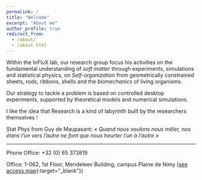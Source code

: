 ```yaml
---
permalink: /
title: "Welcome"
excerpt: "About me"
author_profile: true
redirect_from: 
  - /about/
  - /about.html
---
```


Within the InFluX lab, our research group focus his activities on the fundamental understanding of *soft matter* through experiments, simulations and statistical physics, on *Self-organization* from geometrically constrained sheets, rods, ribbons, shells and the *biomechanics* of living organisms. 

Our strategy to tackle a problem is based on controlled desktop experiments, supported by theoretical models and numerical simulations.

I like the idea that Research is a kind of labyrinth built by the researchers themselves !

Stat Phys from Guy de Maupasant: *« Quand nous voulons nous mêler, nos élans l’un vers l’autre ne font que nous heurter l’un à l’autre »*

***

Phone Office: +32 (0) 65 373819

Office: 1-062, 1st Floor, Mendeleev Building, campus Plaine de Nimy ([see access map](https://web.umons.ac.be/fr/plan-des-campus/){:target="_blank"})



